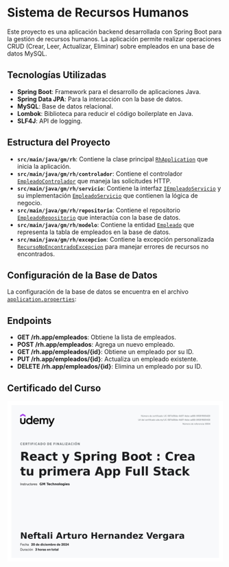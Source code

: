 # Sistema de Recursos Humanos

Este proyecto es una aplicación backend desarrollada con Spring Boot para la gestión de recursos humanos. La aplicación permite realizar operaciones CRUD (Crear, Leer, Actualizar, Eliminar) sobre empleados en una base de datos MySQL.

## Tecnologías Utilizadas

- **Spring Boot**: Framework para el desarrollo de aplicaciones Java.
- **Spring Data JPA**: Para la interacción con la base de datos.
- **MySQL**: Base de datos relacional.
- **Lombok**: Biblioteca para reducir el código boilerplate en Java.
- **SLF4J**: API de logging.

## Estructura del Proyecto

- **`src/main/java/gm/rh`**: Contiene la clase principal [`RhApplication`](src/main/java/gm/rh/RhApplication.java) que inicia la aplicación.
- **`src/main/java/gm/rh/controlador`**: Contiene el controlador [`EmpleadoControlador`](src/main/java/gm/rh/controlador/EmpleadoControlador.java) que maneja las solicitudes HTTP.
- **`src/main/java/gm/rh/servicio`**: Contiene la interfaz [`IEmpleadoServicio`](src/main/java/gm/rh/servicio/IEmpleadoServicio.java) y su implementación [`EmpleadoServicio`](src/main/java/gm/rh/servicio/EmpleadoServicio.java) que contienen la lógica de negocio.
- **`src/main/java/gm/rh/repositorio`**: Contiene el repositorio [`EmpleadoRepositorio`](src/main/java/gm/rh/repositorio/EmpleadoRepositorio.java) que interactúa con la base de datos.
- **`src/main/java/gm/rh/modelo`**: Contiene la entidad [`Empleado`](src/main/java/gm/rh/modelo/Empleado.java) que representa la tabla de empleados en la base de datos.
- **`src/main/java/gm/rh/excepcion`**: Contiene la excepción personalizada [`RecursoNoEncontradoExcepcion`](src/main/java/gm/rh/excepcion/RecursoNoEncontradoExcepcion.java) para manejar errores de recursos no encontrados.

## Configuración de la Base de Datos

La configuración de la base de datos se encuentra en el archivo [`application.properties`](src/main/resources/application.properties):

## Endpoints

- **GET /rh.app/empleados**: Obtiene la lista de empleados.
- **POST /rh.app/empleados**: Agrega un nuevo empleado.
- **GET /rh.app/empleados/{id}**: Obtiene un empleado por su ID.
- **PUT /rh.app/empleados/{id}**: Actualiza un empleado existente.
- **DELETE /rh.app/empleados/{id}**: Elimina un empleado por su ID.

## Certificado del Curso

![Certificado](/images/UC-597e98de-4b97-4ebe-ad68-9f081f995429.jpg)